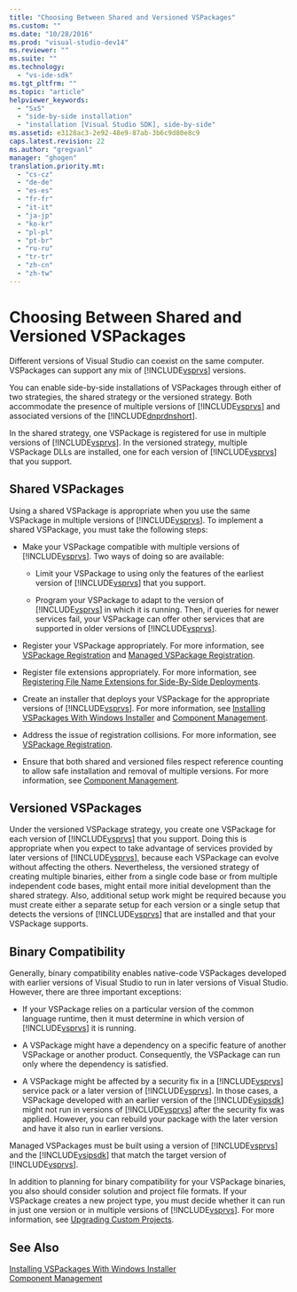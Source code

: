 ```yaml
---
title: "Choosing Between Shared and Versioned VSPackages"
ms.custom: ""
ms.date: "10/28/2016"
ms.prod: "visual-studio-dev14"
ms.reviewer: ""
ms.suite: ""
ms.technology: 
  - "vs-ide-sdk"
ms.tgt_pltfrm: ""
ms.topic: "article"
helpviewer_keywords: 
  - "SxS"
  - "side-by-side installation"
  - "installation [Visual Studio SDK], side-by-side"
ms.assetid: e3128ac3-2e92-48e9-87ab-3b6c9d80e8c9
caps.latest.revision: 22
ms.author: "gregvanl"
manager: "ghogen"
translation.priority.mt: 
  - "cs-cz"
  - "de-de"
  - "es-es"
  - "fr-fr"
  - "it-it"
  - "ja-jp"
  - "ko-kr"
  - "pl-pl"
  - "pt-br"
  - "ru-ru"
  - "tr-tr"
  - "zh-cn"
  - "zh-tw"
---
```

# Choosing Between Shared and Versioned VSPackages
Different versions of Visual Studio can coexist on the same computer. VSPackages can support any mix of [!INCLUDE[vsprvs](../code-quality/includes/vsprvs_md.md)] versions.  
  
 You can enable side-by-side installations of VSPackages through either of two strategies, the shared strategy or the versioned strategy. Both accommodate the presence of multiple versions of [!INCLUDE[vsprvs](../code-quality/includes/vsprvs_md.md)] and associated versions of the [!INCLUDE[dnprdnshort](../code-quality/includes/dnprdnshort_md.md)].  
  
 In the shared strategy, one VSPackage is registered for use in multiple versions of [!INCLUDE[vsprvs](../code-quality/includes/vsprvs_md.md)]. In the versioned strategy, multiple VSPackage DLLs are installed, one for each version of [!INCLUDE[vsprvs](../code-quality/includes/vsprvs_md.md)] that you support.  
  
## Shared VSPackages  
 Using a shared VSPackage is appropriate when you use the same VSPackage in multiple versions of [!INCLUDE[vsprvs](../code-quality/includes/vsprvs_md.md)]. To implement a shared VSPackage, you must take the following steps:  
  
-   Make your VSPackage compatible with multiple versions of [!INCLUDE[vsprvs](../code-quality/includes/vsprvs_md.md)]. Two ways of doing so are available:  
  
    -   Limit your VSPackage to using only the features of the earliest version of [!INCLUDE[vsprvs](../code-quality/includes/vsprvs_md.md)] that you support.  
  
    -   Program your VSPackage to adapt to the version of [!INCLUDE[vsprvs](../code-quality/includes/vsprvs_md.md)] in which it is running. Then, if queries for newer services fail, your VSPackage can offer other services that are supported in older versions of [!INCLUDE[vsprvs](../code-quality/includes/vsprvs_md.md)].  
  
-   Register your VSPackage appropriately. For more information, see [VSPackage Registration](../extensibility/internals/vspackage-registration.md) and [Managed VSPackage Registration](http://msdn.microsoft.com/en-us/f69e0ea3-6a92-4639-8ca9-4c9c210e58a1).  
  
-   Register file extensions appropriately. For more information, see [Registering File Name Extensions for Side-By-Side Deployments](../extensibility/registering-file-name-extensions-for-side-by-side-deployments.md).  
  
-   Create an installer that deploys your VSPackage for the appropriate versions of [!INCLUDE[vsprvs](../code-quality/includes/vsprvs_md.md)]. For more information, see [Installing VSPackages With Windows Installer](../extensibility/internals/installing-vspackages-with-windows-installer.md) and [Component Management](../extensibility/internals/component-management.md).  
  
-   Address the issue of registration collisions. For more information, see [VSPackage Registration](../extensibility/internals/vspackage-registration.md).  
  
-   Ensure that both shared and versioned files respect reference counting to allow safe installation and removal of multiple versions. For more information, see [Component Management](../extensibility/internals/component-management.md).  
  
## Versioned VSPackages  
 Under the versioned VSPackage strategy, you create one VSPackage for each version of [!INCLUDE[vsprvs](../code-quality/includes/vsprvs_md.md)] that you support. Doing this is appropriate when you expect to take advantage of services provided by later versions of [!INCLUDE[vsprvs](../code-quality/includes/vsprvs_md.md)], because each VSPackage can evolve without affecting the others. Nevertheless, the versioned strategy of creating multiple binaries, either from a single code base or from multiple independent code bases, might entail more initial development than the shared strategy. Also, additional setup work might be required because you must create either a separate setup for each version or a single setup that detects the versions of [!INCLUDE[vsprvs](../code-quality/includes/vsprvs_md.md)] that are installed and that your VSPackage supports.  
  
## Binary Compatibility  
 Generally, binary compatibility enables native-code VSPackages developed with earlier versions of Visual Studio to run in later versions of Visual Studio. However, there are three important exceptions:  
  
-   If your VSPackage relies on a particular version of the common language runtime, then it must determine in which version of [!INCLUDE[vsprvs](../code-quality/includes/vsprvs_md.md)] it is running.  
  
-   A VSPackage might have a dependency on a specific feature of another VSPackage or another product. Consequently, the VSPackage can run only where the dependency is satisfied.  
  
-   A VSPackage might be affected by a security fix in a [!INCLUDE[vsprvs](../code-quality/includes/vsprvs_md.md)] service pack or a later version of [!INCLUDE[vsprvs](../code-quality/includes/vsprvs_md.md)]. In those cases, a VSPackage developed with an earlier version of the [!INCLUDE[vsipsdk](../extensibility/includes/vsipsdk_md.md)] might not run in versions of [!INCLUDE[vsprvs](../code-quality/includes/vsprvs_md.md)] after the security fix was applied. However, you can rebuild your package with the later version and have it also run in earlier versions.  
  
 Managed VSPackages must be built using a version of [!INCLUDE[vsprvs](../code-quality/includes/vsprvs_md.md)] and the [!INCLUDE[vsipsdk](../extensibility/includes/vsipsdk_md.md)] that match the target version of [!INCLUDE[vsprvs](../code-quality/includes/vsprvs_md.md)].  
  
 In addition to planning for binary compatibility for your VSPackage binaries, you also should consider solution and project file formats. If your VSPackage creates a new project type, you must decide whether it can run in just one version or in multiple versions of [!INCLUDE[vsprvs](../code-quality/includes/vsprvs_md.md)]. For more information, see [Upgrading Custom Projects](../misc/upgrading-custom-projects.md).  
  
## See Also  
 [Installing VSPackages With Windows Installer](../extensibility/internals/installing-vspackages-with-windows-installer.md)   
 [Component Management](../extensibility/internals/component-management.md)